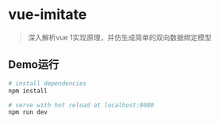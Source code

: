 # vue-imitate

> 深入解析vue 1实现原理，并仿生成简单的双向数据绑定模型


## Demo运行

``` bash
# install dependencies
npm install

# serve with hot reload at localhost:8080
npm run dev

```
